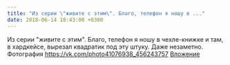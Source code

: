 ```yaml
---
title: "Из серии \"живите с этим\". Благо, телефон я ношу в ..."
date: 2018-06-14 18:43:00 +0300
---
```


Из серии "живите с этим". Благо, телефон я ношу в чехле-книжке и там, в хардкейсе, вырезал квадратик под эту штуку. Даже незаметно.
Фотография
<a class="vk-attach" href="https://vk.com/photo41076938_456243757">https://vk.com/photo41076938_456243757</a>
<a class="vk-attach" href="https://vk.com/photo41076938_456243757">Вложение</a>
